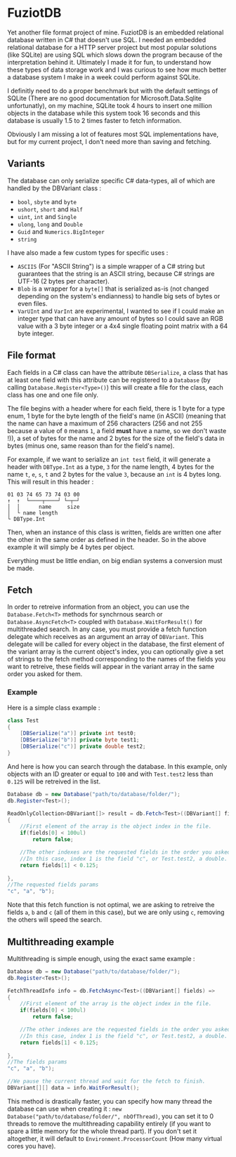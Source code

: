 # FuziotDB

Yet another file format project of mine. FuziotDB is an embedded relational database written in C# that doesn't use SQL. I needed an embedded relational database for a HTTP server project but most popular solutions (like SQLite) are using SQL which slows down the program because of the interpretation behind it. Ultimately I made it for fun, to understand how these types of data storage work and I was curious to see how much better a database system I make in a week could perform against SQLite.

I definitly need to do a proper benchmark but with the default settings of SQLite (There are no good documentation for Microsoft.Data.Sqlite unfortunatly), on my machine, SQLite took 4 hours to insert one million objects in the database while this system took 16 seconds and this database is usually 1.5 to 2 times faster to fetch information.

Obviously I am missing a lot of features most SQL implementations have, but for my current project, I don't need more than saving and fetching.

## Variants

The database can only serialize specific C# data-types, all of which are handled by the DBVariant class :
- `bool`, `sbyte` and `byte`
- `ushort`, `short` and `Half`
- `uint`, `int` and `Single`
- `ulong`, `long` and `Double`
- `Guid` and `Numerics.BigInteger`
- `string`

I have also made a few custom types for specific uses :
- `ASCIIS` (For "ASCII String") is a simple wrapper of a C# string but guarantees that the string is an ASCII string, because C# strings are UTF-16 (2 bytes per character).
- `Blob` is a wrapper for a `byte[]` that is serialized as-is (not changed depending on the system's endianness) to handle big sets of bytes or even files.
- `VarUInt` and `VarInt` are experimental, I wanted to see if I could make an integer type that can have any amount of bytes so I could save an RGB value with a 3 byte integer or a 4x4 single floating point matrix with a 64 byte integer.

## File format

Each fields in a C# class can have the attribute `DBSerialize`, a class that has at least one field with this attribute can be registered to a `Database` (by calling `Database.Register<Type>()`) this will create a file for the class, each class has one and one file only.

The file begins with a header where for each field, there is 1 byte for a type enum, 1 byte for the byte length of the field's name (in ASCII) (meaning that the name can have a maximum of 256 characters (256 and not 255 because a value of `0` means `1`, a field **must** have a name, so we don't waste !)), a set of bytes for the name and 2 bytes for the size of the field's data in bytes (minus one, same reason than for the field's name).

For example, if we want to serialize an `int test` field, it will generate a header with `DBType.Int` as a type, `3` for the name length, 4 bytes for the name `t`, `e`, `s`, `t` and 2 bytes for the value `3`, because an `int` is 4 bytes long. This will result in this header :
```
01 03 74 65 73 74 03 00
↑  ↑  └────┬────┘ └─┬─┘
│  │      name     size
│  └ name length
└ DBType.Int
```

Then, when an instance of this class is written, fields are written one after the other in the same order as defined in the header. So in the above example it will simply be 4 bytes per object.

Everything must be little endian, on big endian systems a conversion must be made.

## Fetch

In order to retreive information from an object, you can use the `Database.Fetch<T>` methods for synchrnous search or `Database.AsyncFetch<T>` coupled with `Database.WaitForResult()` for multithreaded search. In any case, you must provide a fetch function delegate which receives as an argument an array of `DBVariant`. This delegate will be called for every object in the database, the first element of the variant array is the current object's index, you can optionally give a set of strings to the fetch method corresponding to the names of the fields you want to retreive, these fields will appear in the variant array in the same order you asked for them.

### Example

Here is a simple class example :

```cs
class Test
{
    [DBSerialize("a")] private int test0;
    [DBSerialize("b")] private byte test1;
    [DBSerialize("c")] private double test2;
}
```

And here is how you can search through the database. In this example, only objects with an ID greater or equal to `100` and with `Test.test2` less than `0.125` will be retreived in the list.

```cs
Database db = new Database("path/to/database/folder/");
db.Register<Test>();

ReadOnlyCollection<DBVariant[]> result = db.Fetch<Test>((DBVariant[] fields) => 
{
    //First element of the array is the object index in the file.
    if(fields[0] < 100ul)
        return false;

    //The other indexes are the requested fields in the order you asked for.
    //In this case, index 1 is the field "c", or Test.test2, a double.
    return fields[1] < 0.125;
    
}, 
//The requested fields params
"c", "a", "b");
```

Note that this fetch function is not optimal, we are asking to retreive the fields `a`, `b` and `c` (all of them in this case), but we are only using `c`, removing the others will speed the search.

## Multithreading example

Multithreading is simple enough, using the exact same example :

```cs
Database db = new Database("path/to/database/folder/");
db.Register<Test>();

FetchThreadInfo info = db.FetchAsync<Test>((DBVariant[] fields) => 
{
    //First element of the array is the object index in the file.
    if(fields[0] < 100ul)
        return false;

    //The other indexes are the requested fields in the order you asked for.
    //In this case, index 1 is the field "c", or Test.test2, a double.
    return fields[1] < 0.125;
    
}, 
//The fields params
"c", "a", "b");

//We pause the current thread and wait for the fetch to finish.
DBVariant[][] data = info.WaitForResult();
```

This method is drastically faster, you can specify how many thread the database can use when creating it :
`new Database("path/to/database/folder/", nbOfThread)`, you can set it to 0 threads to remove the multithreading capability entirely (if you want to spare a little memory for the whole thread part). If you don't set it altogether, it will default to `Environment.ProcessorCount` (How many virtual cores you have).